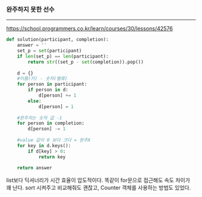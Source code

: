 ### 완주하지 못한 선수
---

https://school.programmers.co.kr/learn/courses/30/lessons/42576

```python
def solution(participant, completion):
    answer = ''
    set_p = set(participant)        
    if len(set_p) == len(participant):
        return str((set_p - set(completion)).pop())
    
    d = {}
    #이름(키) - 숫자(벨류)
    for person in participant:
        if person in d:
            d[person] += 1
        else:
            d[person] = 1
    
    #완주자는 숫자 값 -1
    for person in completion:
        d[person] -= 1
    
    #value 값이 0 보다 크다 = 완주X
    for key in d.keys():
        if d[key] > 0:
            return key
    
    return answer
```

list보다 딕셔너리가 시간 효율이 압도적이다. 똑같이 for문으로 접근해도 속도 차이가 꽤 난다.
sort 시켜주고 비교해줘도 괜찮고, Counter 객체를 사용하는 방법도 있었다. 
